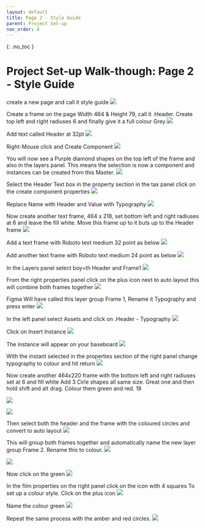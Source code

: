 ```yaml
---
layout: default
title: Page 2 - Style Guide
parent: Project Set-up
nav_order: 4
---
```


{: .no_toc }

#  Project Set-up Walk-though: Page 2 - Style Guide
 create a new page and call it style guide
![](../images/doc_set_up_2023/styles/Page_2.png)

 Create a frame on the page Width 464 & Height 79, call it .Header. Create top left and right radiuses 6 and finally give it a full colour Grey
 ![](../images/doc_set_up_2023/styles/Style_1.png)
 
Add text called Header at 32pt
 ![](../images/doc_set_up_2023/styles/Style_3.png)

 Right-Mouse click and Create Component
 ![](../images/doc_set_up_2023/styles/Style_4.png)

 You will now see a Purple diamond shapes on the top left of the frame and also in the layers panel. This means the selection is now a component and instances can be created from this Master.
 ![](../images/doc_set_up_2023/styles/Style_5.png)

 Select the Header Text box in the property section in the tax panel click on the create component properties
 ![](../images/doc_set_up_2023/styles/Style_6.png)

Replace Name with Header and Value with Typography
 ![](../images/doc_set_up_2023/styles/Replace_Header.png)
 

Now create another text frame, 464 x 218, set bottom left and right radiuses at 6 and leave the fill white. Move this frame up to it buts up to the Header frame
 ![](../images/doc_set_up_2023/styles/bump_up.png)

 Add a text frame with Roboto text medium 32 point as below
  ![](../images/doc_set_up_2023/styles/32.png)

Add another text frame with Roboto text medium 24 point as below
![](../images/doc_set_up_2023/styles/24.png)

In the Layers panel select boy=th Header and Frame1 
![](../images/doc_set_up_2023/styles/select1.png)

 From the right properties panel click on the plus icon next to auto layout this will combine both frames together
![](../images/doc_set_up_2023/styles/auto.png)

Figma Will have called this layer group Frame 1, Rename it Typography and press enter
![](../images/doc_set_up_2023/styles/re-typo.png)
 
 In the left panel select Assets and click on .Header - Typography
![](../images/doc_set_up_2023/styles/assets.png)

Click on Insert Instance
 ![](../images/doc_set_up_2023/styles/insert.png)

The instance will appear on your baseboard
 ![](../images/doc_set_up_2023/styles/on_page.png)

 With the instant selected in the properties section of the right panel change typography to colour and hit return
 ![](../images/doc_set_up_2023/styles/before.png)

  Now create another 464x220 frame with the bottom left and right radiuses set at 6 and fill white
  Add 3 Cirle shapes all same size. Great one and then hold shift and alt drag. Colour them green and red. 19

 ![](../images/doc_set_up_2023/styles/after.png)

 ![](../images/doc_set_up_2023/styles/Style_25.png)
 
 Then select both the header and the frame with the coloured circles and convert to auto layout
 ![](../images/doc_set_up_2023/styles/Style_27.png)

 This will group both frames together and automatically name the new layer group Frame 2. Rename this to colour.
 ![](../images/doc_set_up_2023/styles/Style_28.png)

 
 ![](../images/doc_set_up_2023/styles/Style_29.png)

 Now click on the green
 ![](../images/doc_set_up_2023/styles/Style_30.png)

 In the film properties on the right panel click on the icon with 4 squares To set up a colour style. Click on the plus icon
 ![](../images/doc_set_up_2023/styles/Style_31.png)

Name the colour green
 ![](../images/doc_set_up_2023/styles/Style_32.png)

 Repeat the same process with the amber and red circles.
 ![](../images/doc_set_up_2023/styles/Style_33.png)